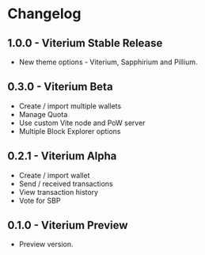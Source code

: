 # Changelog

## 1.0.0 - Viterium Stable Release

* New theme options - Viterium, Sapphirium and Pillium.

## 0.3.0 - Viterium Beta

* Create / import multiple wallets
* Manage Quota
* Use custom Vite node and PoW server
* Multiple Block Explorer options

## 0.2.1 - Viterium Alpha

* Create / import wallet
* Send / received transactions
* View transaction history
* Vote for SBP

## 0.1.0 - Viterium Preview

* Preview version.
